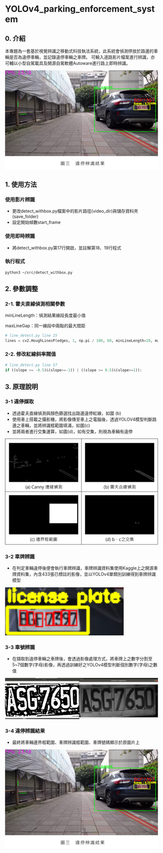 # YOLOv4_parking_enforcement_system

## 0. 介紹

本專題為一套基於視覺辨識之移動式科技執法系統，此系統會偵測停放於路邊的車輛是否為違停車輛，並記錄違停車輛之車牌。
可輸入道路影片檔案進行辨識，亦可輔以小型自駕載具及開源自駕軟體Autoware進行路上即時辨識。

![Untitled](Document/Untitled.png)

## 1. 使用方法

### 使用影片辨識

- 更改detect_withbox.py檔案中的影片路徑(video_dir)與儲存資料夾(save_folder)
- 設定開始幀數start_frame

### 使用即時辨識

- 將detect_withbox.py第17行開啟，並註解第18、19行程式

### 執行程式

```bash
python3 ~/src/detect_withbox.py
```

## 2. 參數調整

### 2-1. 霍夫直線偵測相關參數

minLineLength：偵測結果線段長度最小值

maxLineGap：同一線段中兩點的最大間距

```python
# line_detect.py line 15
lines = cv2.HoughLinesP(edges, 1, np.pi / 180, 60, minLineLength=20, maxLineGap=10)
```

### 2-2. 修改紅線斜率閥值

```python
# line_detect.py line 57
if ((slope <= -0.5)&(slope>=-1)) | ((slope >= 0.5)&(slope<=1)):
```

## 3.  原理說明

### 3-1 違停擷取

- 透過霍夫直線偵測與顏色篩選找出路邊違停紅線，如圖 (b)
- 使用車上搭載之攝影機，將影像傳至車上之電腦後，透過YOLOV4模型判斷路邊之車輛，並將辨識框範圍填滿，如圖(c)
- 並將兩者進行交集運算，如圖(d)，如有交集，則視為車輛有違停

![Untitled](Document/Untitled%201.png)

### 3-2 車牌辨識

- 在判定車輛違停後便會執行車牌辨識，車牌辨識資料集使用Kaggle上之開源車牌資料集，內含433張已標註的影像，並以YOLOv4單類別訓練得到車牌辨識模型

![Untitled](Document/Untitled%202.png)

### 3-3 車號辨識

- 在擷取到違停車輛之車牌後，會透過影像處理方式，將車牌上之數字分割至5~7個數字(字母)影像，再透過訓練好之YOLOv4模型判斷個別數字(字母)之數值

![Untitled](Document/Untitled%203.png)

### 3-4 違停辨識結果

- 最終將車輛邊界框範圍、車牌辨識框範圍、車牌號碼顯示於原圖片上

![Untitled](Document/Untitled.png)
